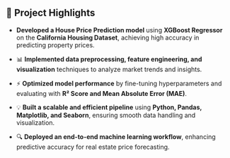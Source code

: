 ## 🚀 Project Highlights  

- **Developed a House Price Prediction model** using **XGBoost Regressor** on the **California Housing Dataset**, achieving high accuracy in predicting property prices.  
- 📊 **Implemented data preprocessing, feature engineering, and visualization** techniques to analyze market trends and insights.  
- ⚡ **Optimized model performance** by fine-tuning hyperparameters and evaluating with **R² Score and Mean Absolute Error (MAE)**.  
- 💡 **Built a scalable and efficient pipeline** using **Python, Pandas, Matplotlib, and Seaborn**, ensuring smooth data handling and visualization.

 - 🔍 **Deployed an end-to-end machine learning workflow**, enhancing predictive accuracy for real estate price forecasting.  
